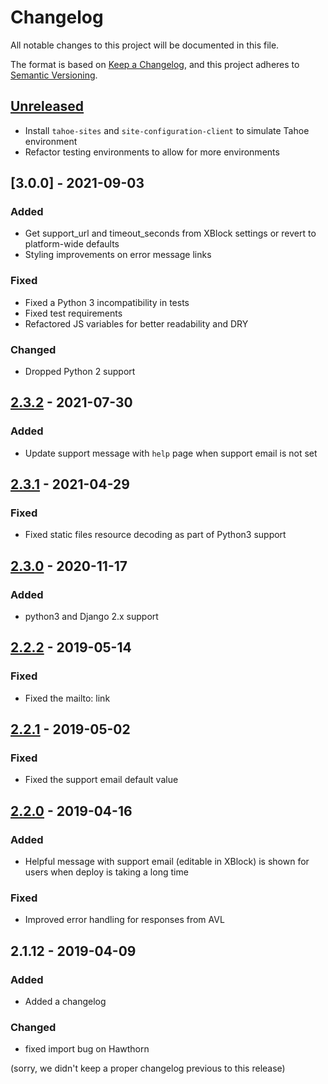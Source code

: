 # Changelog

All notable changes to this project will be documented in this file.

The format is based on [Keep a Changelog](https://keepachangelog.com/en/1.0.0/),
and this project adheres to [Semantic Versioning](https://semver.org/spec/v2.0.0.html).

## [Unreleased]
 - Install `tahoe-sites` and `site-configuration-client` to simulate Tahoe environment
 - Refactor testing environments to allow for more environments

## [3.0.0] - 2021-09-03

### Added
- Get support_url and timeout_seconds from XBlock settings or revert to platform-wide defaults
- Styling improvements on error message links

### Fixed
- Fixed a Python 3 incompatibility in tests
- Fixed test requirements
- Refactored JS variables for better readability and DRY

### Changed
- Dropped Python 2 support

## [2.3.2] - 2021-07-30
### Added
- Update support message with `help` page when support email is not set

## [2.3.1] - 2021-04-29
### Fixed
- Fixed static files resource decoding as part of Python3 support

## [2.3.0] - 2020-11-17
### Added
- python3 and Django 2.x support

## [2.2.2] - 2019-05-14
### Fixed
- Fixed the mailto: link

## [2.2.1] - 2019-05-02
### Fixed
- Fixed the support email default value

## [2.2.0] - 2019-04-16
### Added
- Helpful message with support email (editable in XBlock) is shown for users when deploy is taking a long time

### Fixed
- Improved error handling for responses from AVL

## 2.1.12 - 2019-04-09
### Added
- Added a changelog
### Changed
- fixed import bug on Hawthorn

(sorry, we didn't keep a proper changelog previous to this release)

[Unreleased]: https://github.com/appsembler/xblock-launchcontainer/compare/v2.3.2...HEAD
[2.3.2]: https://github.com/appsembler/xblock-launchcontainer/compare/v2.3.1...v2.3.2
[2.3.1]: https://github.com/appsembler/xblock-launchcontainer/compare/v2.3.0...v2.3.1
[2.3.0]: https://github.com/appsembler/xblock-launchcontainer/compare/v2.2.2...v2.3.0
[2.2.2]: https://github.com/appsembler/xblock-launchcontainer/compare/v2.2.1...v2.2.2
[2.2.1]: https://github.com/appsembler/xblock-launchcontainer/compare/v2.2.0...v2.2.1
[2.2.0]: https://github.com/appsembler/xblock-launchcontainer/compare/v2.1.12...v2.2.0
